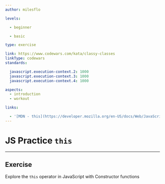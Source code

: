 ```yaml
---
author: milesflo

levels:

  - beginner

  - basic

type: exercise

link: https://www.codewars.com/kata/classy-classes
linkType: codewars
standards:

  javascript.execution-context.2: 1000
  javascript.execution-context.3: 1000
  javascript.execution-context.4: 1000

aspects:
  - introduction
  - workout

links:

  - '[MDN - this](https://developer.mozilla.org/en-US/docs/Web/JavaScript/Reference/Operators/this)'
---
```


# JS Practice `this`

---
## Exercise

Explore the `this` operator in JavaScript with Constructor functions
 
